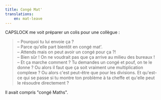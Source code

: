 ```yaml
---
title: Congé Mat'
translations:
    en: mat-leave
---
```


CAPSLOCK me voit préparer un colis pour une collègue :

> – Pourquoi tu lui envoie ça ?  
> – Parce qu'elle part bientôt en congé mat'.  
> – Attends mais on peut avoir un congé pour ça ?!  
> – Bien sûr ! On ne voudrait pas que ça arrive au milieu des bureaux !  
> – Et ça marche comment ? Tu demandes un congé et pouf, on te le donne ? Ou alors il faut que ça soit vraiment une multiplication complexe ? Ou alors c'est peut-être que pour les divisions. Et qu'est-ce qui se passe si tu montre ton problème à ta cheffe et qu'elle peut le résoudre directement ?

Il avait compris "congé Maths".
